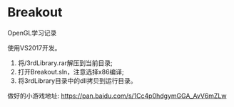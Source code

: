 # Breakout
OpenGL学习记录

使用VS2017开发。

1. 将/3rdLibrary.rar解压到当前目录;
2. 打开Breakout.sln，注意选择x86编译;
3. 将3rdLibrary目录中的dll拷贝到运行目录。

做好的小游戏地址:
https://pan.baidu.com/s/1Cc4p0hdgymGGA_AvV6mZLw
